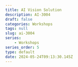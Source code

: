 ```yaml
---
title: AI Vision Solution
description: AI-3004
draft: false
categories: Workshops
tags: null
slug: ai-3004
series:
    - Workshops
series_order: 5
type: default
date: 2024-05-24T09:13:30.145Z
---
```

